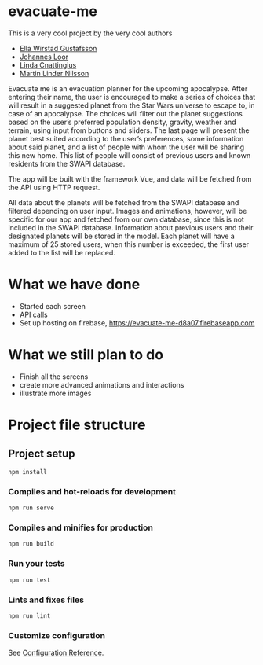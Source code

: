 # evacuate-me

This is a very cool project by the very cool authors

* [Ella Wirstad Gustafsson](https://www.github.com/ellawg "Ella's github page")
* [Johannes Loor](https://www.github.com/johannesloor "Johannes' github page")
* [Linda Cnattingius](https://www.github.com/lindacnatt "Linda's github page")
* [Martin Linder Nilsson](https://www.github.com/martinlindernilsson "Martin's github page")

Evacuate me is an evacuation planner for the upcoming apocalypse. After entering their name, the user is encouraged to make a series of choices that will result in a suggested planet from the Star Wars universe to escape to, in case of an apocalypse. The choices will filter out the planet suggestions based on the user’s preferred population density, gravity, weather and terrain, using input from buttons and sliders. The last page will present the planet best suited according to the user’s preferences, some information about said planet, and a list of people with whom the user will be sharing this new home. This list of people will consist of previous users and known residents from the SWAPI database.

The app will be built with the framework Vue, and data will be fetched from the API using HTTP request. 

All data about the planets will be fetched from the SWAPI database and filtered depending on user input. Images and animations, however, will be specific for our app and fetched from our own database, since this is not included in the SWAPI database. Information about previous users and their designated planets will be stored in the model. Each planet will have a maximum of 25 stored users, when this number is exceeded, the first user added to the list will be replaced. 

# What we have done

  - Started each screen 
  - API calls
  - Set up hosting on firebase, https://evacuate-me-d8a07.firebaseapp.com

 
# What we still plan to do
- Finish all the screens
- create more advanced animations and interactions
- illustrate more images 

# Project file structure 


## Project setup
```
npm install
```

### Compiles and hot-reloads for development
```
npm run serve
```

### Compiles and minifies for production
```
npm run build
```

### Run your tests
```
npm run test
```

### Lints and fixes files
```
npm run lint
```

### Customize configuration
See [Configuration Reference](https://cli.vuejs.org/config/).
